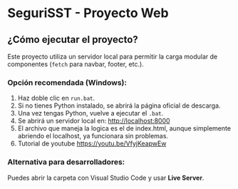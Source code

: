 # SeguriSST - Proyecto Web

## ¿Cómo ejecutar el proyecto?

Este proyecto utiliza un servidor local para permitir la carga modular de componentes (`fetch` para navbar, footer, etc.).

### Opción recomendada (Windows):

1. Haz doble clic en `run.bat`.
2. Si no tienes Python instalado, se abrirá la página oficial de descarga.
3. Una vez tengas Python, vuelve a ejecutar el `.bat`.
4. Se abrirá un servidor local en: [http://localhost:8000](http://localhost:8000)
5. El archivo que maneja la logica es el de index.html, aunque simplemente abriendo el localhost, ya funcionara sin problemas.
6. Tutorial de youtube https://youtu.be/VfyjKeapwEw
### Alternativa para desarrolladores:

Puedes abrir la carpeta con Visual Studio Code y usar **Live Server**.
